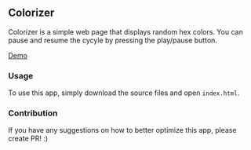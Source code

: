 ## Colorizer

Colorizer is a simple web page that displays random hex colors. You can pause and resume the cycyle by pressing the play/pause button.

<a href="https://mattrmay.github.io/colorizer/" target="_blank">Demo</a>

### Usage

To use this app, simply download the source files and open ```index.html```.

### Contribution

If you have any suggestions on how to better optimize this app, please create PR! :)
